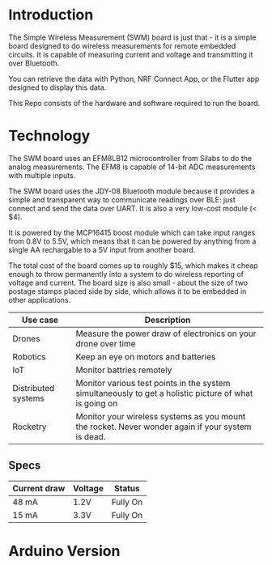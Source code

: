 # Introduction
The Simple Wireless Measurement (SWM) board is just that - it is a simple board designed to do wireless measurements for remote embedded circuits. It is capable of measuring current and voltage and transmitting it over Bluetooth.

You can retrieve the data with Python, NRF Connect App, or the Flutter app designed to display this data.

This Repo consists of the hardware and software required to run the board.

# Technology
The SWM board uses an EFM8LB12 microcontroller from Silabs to do the analog measurements. The EFM8 is capable of 14-bit ADC measurements with multiple inputs. 

The SWM board uses the JDY-08 Bluetooth module because it provides a simple and transparent way to communicate readings over BLE: just connect and send the data over UART. It is also a very low-cost module (< $4).

It is powered by the MCP16415 boost module which can take input ranges from 0.8V to 5.5V, which means that it can be powered by anything from a single AA rechargable to a 5V input from another board. 

The total cost of the board comes up to roughly $15, which makes it cheap enough to throw permanently into a system to do wireless reporting of voltage and current. The board size is also small - about the size of two postage stamps placed side by side, which allows it to be embedded in other applications.

| Use case | Description |
|----------|-------------|
|Drones| Measure the power draw of electronics on your drone over time|
|Robotics| Keep an eye on motors and batteries|
|IoT| Monitor battries remotely|
|Distributed systems| Monitor various test points in the system simultaneously to get a holistic picture of what is going on|
|Rocketry| Monitor your wireless systems as you mount the rocket. Never wonder again if your system is dead.|

## Specs
| Current draw | Voltage | Status| 
|--------------|---------|-------|
| 48 mA | 1.2V | Fully On|
| 15 mA | 3.3V | Fully On|

# Arduino Version